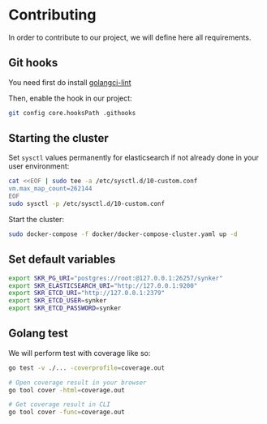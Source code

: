 # Contributing

In order to contribute to our project, we will define here all requirements.

## Git hooks

You need first do install [golangci-lint](https://golangci-lint.run/usage/install/)

Then, enable the hook in our project:
```bash
git config core.hooksPath .githooks
```

## Starting the cluster

Set `sysctl` values permanently for elasticsearch if not already done in your user environment:
```bash
cat <<EOF | sudo tee -a /etc/sysctl.d/10-custom.conf
vm.max_map_count=262144
EOF
sudo sysctl -p /etc/sysctl.d/10-custom.conf
```
Start the cluster:
```bash
sudo docker-compose -f docker/docker-compose-cluster.yaml up -d
```

## Set default variables

```bash
export SKR_PG_URI="postgres://root:@127.0.0.1:26257/synker"
export SKR_ELASTICSEARCH_URI="http://127.0.0.1:9200"
export SKR_ETCD_URI="http://127.0.0.1:2379"
export SKR_ETCD_USER=synker
export SKR_ETCD_PASSWORD=synker
```

## Golang test

We will perform test with coverage like so:
```bash
go test -v ./... -coverprofile=coverage.out

# Open coverage result in your browser
go tool cover -html=coverage.out

# Get coverage result in CLI
go tool cover -func=coverage.out
```
